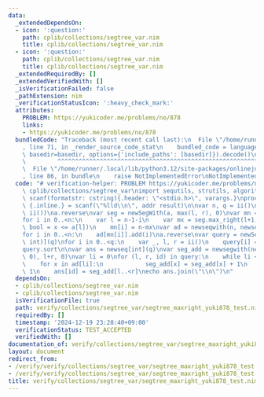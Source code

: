 ```yaml
---
data:
  _extendedDependsOn:
  - icon: ':question:'
    path: cplib/collections/segtree_var.nim
    title: cplib/collections/segtree_var.nim
  - icon: ':question:'
    path: cplib/collections/segtree_var.nim
    title: cplib/collections/segtree_var.nim
  _extendedRequiredBy: []
  _extendedVerifiedWith: []
  _isVerificationFailed: false
  _pathExtension: nim
  _verificationStatusIcon: ':heavy_check_mark:'
  attributes:
    PROBLEM: https://yukicoder.me/problems/no/878
    links:
    - https://yukicoder.me/problems/no/878
  bundledCode: "Traceback (most recent call last):\n  File \"/home/runner/.local/lib/python3.12/site-packages/onlinejudge_verify/documentation/build.py\"\
    , line 71, in _render_source_code_stat\n    bundled_code = language.bundle(stat.path,\
    \ basedir=basedir, options={'include_paths': [basedir]}).decode()\n          \
    \         ^^^^^^^^^^^^^^^^^^^^^^^^^^^^^^^^^^^^^^^^^^^^^^^^^^^^^^^^^^^^^^^^^^^^^^^^^^^^^^^^^\n\
    \  File \"/home/runner/.local/lib/python3.12/site-packages/onlinejudge_verify/languages/nim.py\"\
    , line 86, in bundle\n    raise NotImplementedError\nNotImplementedError\n"
  code: "# verification-helper: PROBLEM https://yukicoder.me/problems/no/878\nimport\
    \ cplib/collections/segtree_var\nimport sequtils, strutils, algorithm\n\nproc\
    \ scanf(formatstr: cstring){.header: \"<stdio.h>\", varargs.}\nproc ii(): int\
    \ {.inline.} = scanf(\"%lld\\n\", addr result)\n\nvar n, q = ii()\nvar a = newSeqWith(n,\
    \ ii())\na.reverse\nvar seg = newSegWith(a, max(l, r), 0)\nvar mn = newSeq[int](n)\n\
    for i in 0..<n:\n    var l = n-1-i\n    var mx = seg.max_right(l+1, proc(x: int):\
    \ bool = x <= a[l])\n    mn[i] = n-mx\nvar ad = newseqwith(n, newseq[int]())\n\
    for i in 0..<n:\n    ad[mn[i]].add(i)\na.reverse\nvar query = newSeq[(int, int,\
    \ int)](q)\nfor i in 0..<q:\n    var _, l, r = ii()\n    query[i] = (l-1, r, i)\n\
    query.sort\n\nvar ans = newseq[int](q)\nvar seg_add = newsegwith(newseqwith(n,\
    \ 0), l+r, 0)\nvar li = 0\nfor (l, r, id) in query:\n    while li <= l:\n    \
    \    for x in ad[li]:\n            seg_add[x] = seg_add[x] + 1\n        li +=\
    \ 1\n    ans[id] = seg_add[l..<r]\necho ans.join(\"\\n\")\n"
  dependsOn:
  - cplib/collections/segtree_var.nim
  - cplib/collections/segtree_var.nim
  isVerificationFile: true
  path: verify/collections/segtree_var/segtree_maxright_yuki878_test.nim
  requiredBy: []
  timestamp: '2024-12-19 23:28:40+09:00'
  verificationStatus: TEST_ACCEPTED
  verifiedWith: []
documentation_of: verify/collections/segtree_var/segtree_maxright_yuki878_test.nim
layout: document
redirect_from:
- /verify/verify/collections/segtree_var/segtree_maxright_yuki878_test.nim
- /verify/verify/collections/segtree_var/segtree_maxright_yuki878_test.nim.html
title: verify/collections/segtree_var/segtree_maxright_yuki878_test.nim
---
```

